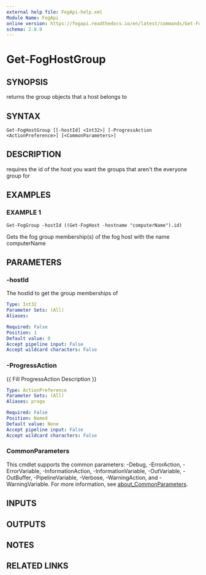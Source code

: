 ```yaml
---
external help file: FogApi-help.xml
Module Name: FogApi
online version: https://fogapi.readthedocs.io/en/latest/commands/Get-FogHostGroup
schema: 2.0.0
---
```


# Get-FogHostGroup

## SYNOPSIS
returns the group objects that a host belongs to

## SYNTAX

```
Get-FogHostGroup [[-hostId] <Int32>] [-ProgressAction <ActionPreference>] [<CommonParameters>]
```

## DESCRIPTION
requires the id of the host you want the groups that aren't the everyone group for

## EXAMPLES

### EXAMPLE 1
```
Get-FogGroup -hostId ((Get-FogHost -hostname "computerName").id)
```

Gets the fog group membership(s) of the fog host with the name computerName

## PARAMETERS

### -hostId
The hostid to get the group memberships of

```yaml
Type: Int32
Parameter Sets: (All)
Aliases:

Required: False
Position: 1
Default value: 0
Accept pipeline input: False
Accept wildcard characters: False
```

### -ProgressAction
{{ Fill ProgressAction Description }}

```yaml
Type: ActionPreference
Parameter Sets: (All)
Aliases: proga

Required: False
Position: Named
Default value: None
Accept pipeline input: False
Accept wildcard characters: False
```

### CommonParameters
This cmdlet supports the common parameters: -Debug, -ErrorAction, -ErrorVariable, -InformationAction, -InformationVariable, -OutVariable, -OutBuffer, -PipelineVariable, -Verbose, -WarningAction, and -WarningVariable. For more information, see [about_CommonParameters](http://go.microsoft.com/fwlink/?LinkID=113216).

## INPUTS

## OUTPUTS

## NOTES

## RELATED LINKS
